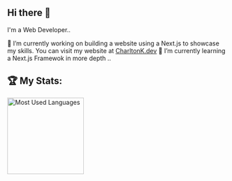 ## Hi there 👋
I'm a Web Developer..

🔭 I’m currently working on building a website using a Next.js to showcase my skills. You can visit my website at <a href="https://charltonk.dev/"  target=_blank>CharltonK.dev</a>
🌱 I’m currently learning a Next.js Framewok in more depth ..
<!--
**charltonkdev/charltonkdev** is a ✨ _special_ ✨ repository because its `README.md` (this file) appears on your GitHub profile.

Here are some ideas to get you started:

- 🔭 I’m currently working on ...
- 🌱 I’m currently learning ...
- 👯 I’m looking to collaborate on ...
- 🤔 I’m looking for help with ...
- 💬 Ask me about ...
- 📫 How to reach me: ...
- 😄 Pronouns: ...
- ⚡ Fun fact: ...
-->

## 🏆 My Stats:

<p>
    <img height=175 alt="Most Used Languages" src="https://github-readme-stats.vercel.app/api/top-langs/?username=charltonkdev&layout=compact&theme=dark" />&nbsp;&nbsp;
</p>
